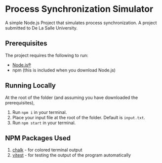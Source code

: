 # Process Synchronization Simulator
A simple Node.js Project that simulates process synchronization. A project submitted to De La Salle University.

## Prerequisites
The project requires the following to run:
- [Node.js®](https://nodejs.org/en/download/)
- npm (this is included when you download Node.js)

## Running Locally
At the root of the folder (and assuming you have downloaded the prerequisites),
1. Run `npm i` in your terminal.
2. Place your input file at the root of the folder. Default is `input.txt`.
3. Run `npm start` in your terminal.

## NPM Packages Used
1. [chalk](https://www.npmjs.com/package/chalk) - for colored terminal output
2. [vitest](https://www.npmjs.com/package/vitest) - for testing the output of the program automatically